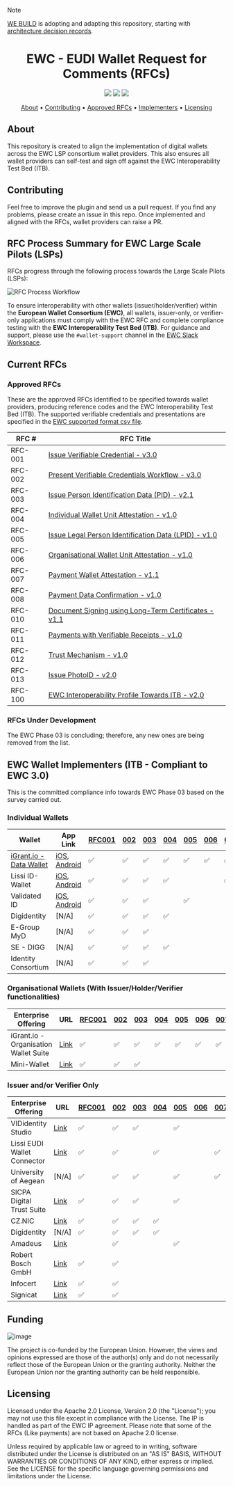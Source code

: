 > [!NOTE]
> [WE BUILD](https://www.webuildconsortium.eu/) is adopting and adapting this repository, starting with [architecture decision records](adr/README.md).

<h1 align="center">
    EWC - EUDI Wallet Request for Comments (RFCs)
</h1>

<p align="center">
    <a href="/../../commits/" title="Last Commit"><img src="https://img.shields.io/github/last-commit/EWC-consortium/eudi-wallet-rfcs?style=flat"></a>
    <a href="/../../issues" title="Open Issues"><img src="https://img.shields.io/github/issues/EWC-consortium/eudi-wallet-rfcs?style=flat"></a>
    <a href="./LICENSE" title="License"><img src="https://img.shields.io/badge/License-Apache%202.0-yellowgreen?style=flat"></a>
</p>

<p align="center">
  <a href="#about">About</a> •
  <a href="#contributing">Contributing</a> •
  <a href="#approved-rfcs">Approved RFCs</a> •
  <a href="#ewc-wallet-implementers-itb---compliant-to-ewc-21">Implementers</a> •
  <a href="#licensing">Licensing</a>
</p>

## About

This repository is created to align the implementation of digital wallets across the EWC LSP consortium wallet providers. This also ensures all wallet providers can self-test and sign off against the EWC Interoperability Test Bed (ITB).

## Contributing

Feel free to improve the plugin and send us a pull request. If you find any problems, please create an issue in this repo. Once implemented and aligned with the RFCs, wallet providers can raise a PR.

## RFC Process Summary for EWC Large Scale Pilots (LSPs)

RFCs progress through the following process towards the Large Scale Pilots (LSPs):

![RFC Process Workflow](https://github.com/user-attachments/assets/5fc6cf87-9364-47bc-8666-8817b07779df)

To ensure interoperability with other wallets (issuer/holder/verifier) within the **European Wallet Consortium (EWC)**, all wallets, issuer-only, or verifier-only applications must comply with the EWC RFC and complete compliance testing with the **EWC Interoperability Test Bed (ITB)**. For guidance and support, please use the `#wallet-support` channel in the [EWC Slack Workspace](https://eudigitaliden-gax7504.slack.com/archives/C063LNT4L4R).

## Current RFCs

### Approved RFCs

These are the approved RFCs identified to be specified towards wallet providers, producing reference codes and the EWC Interoperability Test Bed (ITB). The supported verifiable credentials and presentations are specified in the [EWC supported format csv file](https://github.com/EWC-consortium/eudi-wallet-rfcs/blob/main/ewc-supported-formats.csv).

| **RFC #** | **RFC Title**                                                                                                                                                      |
| --------- | ------------------------------------------------------------------------------------------------------------------------------------------------------------------ |
| RFC-001   | [Issue Verifiable Credential - v3.0](ewc-rfc001-issue-verifiable-credential.md)                                                                                    |
| RFC-002   | [Present Verifiable Credentials Workflow - v3.0](ewc-rfc002-present-verifiable-credentials.md)                                                                     |
| RFC-003   | [Issue Person Identification Data (PID) - v2.1](ewc-rfc003-issue-person-identification-data.md)                                                                    |
| RFC-004   | [Individual Wallet Unit Attestation - v1.0](ewc-rfc004-individual-wallet-attestation.md)                                                                           |
| RFC-005   | [Issue Legal Person Identification Data (LPID) - v1.0](ewc-rfc005-issue-legal-person-identification-data.md)                                                       |
| RFC-006   | [Organisational Wallet Unit Attestation - v1.0](/ewc-rfc006-organisational-wallet-unit-attestation.md)                                                             |
| RFC-007   | [Payment Wallet Attestation - v1.1](payment-rfcs/ewc-rfc007-payment-wallet-attestation.md)                                                                         |
| RFC-008   | [Payment Data Confirmation - v1.0](payment-rfcs/ewc-rfc008-payment-data-confirmation.md)                                                                           |
| RFC-010   | [Document Signing using Long-Term Certificates - v1.1](ewc-rfc010-long-term-certifice-qes-creation.md)                                                             |
| RFC-011   | [Payments with Verifiable Receipts - v1.0](ewc-rfc011-payments-with-verifiable-receipts.md)                                                                        |
| RFC-012   | [Trust Mechanism - v1.0](ewc-rfc012-trust-mechanism.md)                                                                                                            |
| RFC-013   | [Issue PhotoID - v2.0](ewc-rfc013-issue-photoid.md)                                                                                                                |
| RFC-100   | [EWC Interoperability Profile Towards ITB - v2.0](https://github.com/EWC-consortium/eudi-wallet-rfcs/blob/main/ewc-rfc100-interoperability-profile-towards-itb.md) |

### RFCs Under Development

The EWC Phase 03 is concluding; therefore, any new ones are being removed from the list.

## EWC Wallet Implementers (ITB - Compliant to EWC 3.0)

This is the committed compliance info towards EWC Phase 03 based on the survey carried out.

### Individual Wallets

| Wallet                                                                           | App Link                                                                                                                                             | [RFC001](ewc-rfc001-issue-verifiable-credential.md) | [002](ewc-rfc002-present-verifiable-credentials.md) | [003](ewc-rfc003-issue-person-identification-data.md) | [004](ewc-rfc004-individual-wallet-attestation.md) | [005](ewc-rfc005-issue-legal-person-identification-data.md) | [006](ewc-rfc006-organisational-wallet-unit-attestation.md) | [007](payment-rfcs/ewc-rfc007-payment-wallet-attestation.md) | [008](payment-rfcs/ewc-rfc008-payment-data-confirmation.md) | [010](ewc-rfc010-long-term-certifice-qes-creation.md) | [011](ewc-rfc011-payments-with-verifiable-receipts.md) | [012](ewc-rfc012-trust-mechanism.md) | [013](ewc-rfc013-issue-photoid.md) | [100](ewc-rfc100-interoperability-profile-towards-itb-v1.0.md) |
| -------------------------------------------------------------------------------- | ---------------------------------------------------------------------------------------------------------------------------------------------------- | --------------------------------------------------- | --------------------------------------------------- | ----------------------------------------------------- | -------------------------------------------------- | ----------------------------------------------------------- | ----------------------------------------------------------- | ------------------------------------------------------------ | ----------------------------------------------------------- | ----------------------------------------------------- | ------------------------------------------------------ | ------------------------------------ | ---------------------------------- | -------------------------------------------------------------- |
| [iGrant.io - Data Wallet](https://www.igrant.io/datawallet-for-eudi-wallet.html) | [iOS](https://apple.co/2Mz9nJp), [Android](https://play.google.com/store/apps/details?id=io.igrant.mobileagent)                                      | ✅                                                   | ✅                                                   | ✅                                                     | ✅                                                  | ✅                                                           | ✅                                                           | ✅                                                            | ✅                                                           | ✅                                                     | ✅                                                      | ✅                                    | ✅                                  | ✅                                                              |
| Lissi ID-Wallet                                                                  | [iOS](https://apps.apple.com/de/app/lissi-id-wallet/id6475958390), [Android](https://play.google.com/store/apps/details?id=io.lissi.mobile.android)  | ✅                                                   | ✅                                                   | ✅                                                     | ✅                                                  |                                                             |                                                             | ✅                                                            | ✅                                                           | ✅                                                     |                                                        | ✅                                    | ✅                                  | ✅                                                              |
| Validated ID                                                                     | [iOS](https://apps.apple.com/us/app/id-wallet-lsp/id6504026408), [Android](https://play.google.com/store/apps/details?id=com.vididentity.wallet.lsp) | ✅                                                   | ✅                                                   | ✅                                                     |                                                    | ✅                                                           |                                                             |                                                              |                                                             | ✅                                                     |                                                        | ✅                                    |                                    | ✅                                                              |
| Digidentity                                                                      | [N/A]                                                                                                                                                | ✅                                                   | ✅                                                   | ✅                                                     | ✅                                                  |                                                             |                                                             |                                                              |                                                             | ✅                                                     |                                                        | ✅                                    | ✅                                  | ✅                                                              |
| E-Group MyD                                                                      | [N/A]                                                                                                                                                | ✅                                                   | ✅                                                   | ✅                                                     |                                                    |                                                             |                                                             |                                                              |                                                             | ✅                                                     |                                                        |                                      |                                    | ✅                                                              |
| SE - DIGG                                                                        | [N/A]                                                                                                                                                | ✅                                                   | ✅                                                   | ✅                                                     | ✅                                                  |                                                             |                                                             |                                                              |                                                             |                                                       |                                                        |                                      |                                    | ✅                                                              |
| Identity Consortium                                                              | [N/A]                                                                                                                                                | ✅                                                   | ✅                                                   | ✅                                                     |                                                    |                                                             |                                                             |                                                              |                                                             | ✅                                                     |                                                        |                                      |                                    |                                                                |

### Organisational Wallets (With Issuer/Holder/Verifier functionalities)

| Enterprise Offering                   | URL                                                                   | [RFC001](ewc-rfc001-issue-verifiable-credential.md) | [002](ewc-rfc002-present-verifiable-credentials.md) | [003](ewc-rfc003-issue-person-identification-data.md) | [004](ewc-rfc004-individual-wallet-attestation.md) | [005](ewc-rfc005-issue-legal-person-identification-data.md) | [006](ewc-rfc006-organisational-wallet-unit-attestation.md) | [007](payment-rfcs/ewc-rfc007-payment-wallet-attestation.md) | [008](payment-rfcs/ewc-rfc008-payment-data-confirmation.md) | [010](ewc-rfc010-long-term-certifice-qes-creation.md) | [011](ewc-rfc011-payments-with-verifiable-receipts.md) | [012](ewc-rfc012-trust-mechanism.md) | [013](ewc-rfc013-issue-photoid.md) | [100](ewc-rfc100-interoperability-profile-towards-itb-v1.0.md) |
| ------------------------------------- | --------------------------------------------------------------------- | --------------------------------------------------- | --------------------------------------------------- | ----------------------------------------------------- | -------------------------------------------------- | ----------------------------------------------------------- | ----------------------------------------------------------- | ------------------------------------------------------------ | ----------------------------------------------------------- | ----------------------------------------------------- | ------------------------------------------------------ | ------------------------------------ | ---------------------------------- | -------------------------------------------------------------- |
| iGrant.io - Organisation Wallet Suite | [Link](https://www.igrant.io/organisationwallet-for-eudi-wallet.html) | ✅                                                   | ✅                                                   | ✅                                                     | ✅                                                  | ✅                                                           | ✅                                                           | ✅                                                            | ✅                                                           | ✅                                                     | ✅                                                      | ✅                                    | ✅                                  | ✅                                                              |
| Mini-Wallet                           | [Link](https://test.minisuomi.fi/swagger/)                            | ✅                                                   | ✅                                                   | ✅                                                     |                                                    |                                                             |                                                             |                                                              |                                                             |                                                       |                                                        |                                      |                                    |                                                                |

### Issuer and/or Verifier Only

| Enterprise Offering         | URL                                                                                     | [RFC001](ewc-rfc001-issue-verifiable-credential.md) | [002](ewc-rfc002-present-verifiable-credentials.md) | [003](ewc-rfc003-issue-person-identification-data.md) | [004](ewc-rfc004-individual-wallet-attestation.md) | [005](ewc-rfc005-issue-legal-person-identification-data.md) | [006](ewc-rfc006-organisational-wallet-unit-attestation.md) | [007](payment-rfcs/ewc-rfc007-payment-wallet-attestation.md) | [008](payment-rfcs/ewc-rfc008-payment-data-confirmation.md) | [010](ewc-rfc010-long-term-certifice-qes-creation.md) | [011](ewc-rfc011-payments-with-verifiable-receipts.md) | [012](ewc-rfc012-trust-mechanism.md) | [013](ewc-rfc013-issue-photoid.md) | [100](ewc-rfc100-interoperability-profile-towards-itb-v1.0.md) |
| --------------------------- | --------------------------------------------------------------------------------------- | --------------------------------------------------- | --------------------------------------------------- | ----------------------------------------------------- | -------------------------------------------------- | ----------------------------------------------------------- | ----------------------------------------------------------- | ------------------------------------------------------------ | ----------------------------------------------------------- | ----------------------------------------------------- | ------------------------------------------------------ | ------------------------------------ | ---------------------------------- | -------------------------------------------------------------- |
| VIDidentity Studio          | [Link](https://studio.vididentity.net/login)                                            | ✅                                                   | ✅                                                   | ✅                                                     |                                                    | ✅                                                           |                                                             |                                                              |                                                             | ✅                                                     |                                                        |                                      |                                    | ✅                                                              |
| Lissi EUDI Wallet Connector | [Link](https://www.lissi.id/)                                                           | ✅                                                   | ✅                                                   |                                                       | ✅                                                  |                                                             |                                                             | ✅                                                            | ✅                                                           |                                                       |                                                        | ✅                                    |                                    | ✅                                                              |
| University of Aegean        | [N/A]                                                                                   | ✅                                                   | ✅                                                   | ✅                                                     |                                                    | ✅                                                           |                                                             | ✅                                                            | ✅                                                           |                                                       |                                                        | ✅                                    | ✅                                  | ✅                                                              |
| SICPA Digital Trust Suite   | [Link](https://docs.dip.sicpa.com/)                                                     | ✅                                                   | ✅                                                   | ✅                                                     |                                                    | ✅                                                           |                                                             |                                                              |                                                             |                                                       |                                                        |                                      | ✅                                  | ✅                                                              |
| CZ.NIC                      | [Link](https://eudiw.regtest.nic.cz/.well-known/openid-credential-issuer)               | ✅                                                   | ✅                                                   | ✅                                                     | ✅                                                  |                                                             |                                                             |                                                              |                                                             |                                                       |                                                        |                                      |                                    |                                                                |
| Digidentity                 | [N/A]                                                                                   | ✅                                                   | ✅                                                   | ✅                                                     | ✅                                                  |                                                             |                                                             |                                                              |                                                             | ✅                                                     |                                                        | ✅                                    | ✅                                  | ✅                                                              |
| Amadeus                     | [Link](https://amadeus.com/en)                                                          |                                                     | ✅                                                   |                                                       |                                                    | ✅                                                           |                                                             |                                                              |                                                             |                                                       |                                                        |                                      | ✅                                  |                                                                |
| Robert Bosch GmbH           | [Link](https://orgwallet.de)                                                            | ✅                                                   | ✅                                                   |                                                       |                                                    |                                                             |                                                             |                                                              |                                                             |                                                       |                                                        | ✅                                    |                                    | ✅                                                              |
| Infocert                    | [Link](https://infocert.digital/)                                                       | ✅                                                   | ✅                                                   |                                                       |                                                    |                                                             |                                                             |                                                              |                                                             | ✅                                                     |                                                        | ✅                                    |                                    | ✅                                                              |
| Signicat                    | [Link](https://api.signicat.dev/wallet-poc/issuer/.well-known/openid-credential-issuer) | ✅                                                   | ✅                                                   |                                                       |                                                    |                                                             |                                                             |                                                              |                                                             | ✅                                                     |                                                        | ✅                                    |                                    | ✅                                                              |


## Funding

![image](https://github.com/EWC-consortium/ewc-wiki/assets/455274/1ac9b4e3-06b9-4c3c-a2af-ec5fbf584517)

The project is co-funded by the European Union. However, the views and opinions expressed are those of the author(s) only and do not necessarily reflect those of the European Union or the granting authority. Neither the European Union nor the granting authority can be held responsible.

## Licensing

Licensed under the Apache 2.0 License, Version 2.0 (the "License"); you may not use this file except in compliance with the License. The IP is handled as part of the EWC IP agreement. Please note that some of the RFCs (Like payments) are not based on Apache 2.0 license.

Unless required by applicable law or agreed to in writing, software distributed under the License is distributed on an "AS IS" BASIS, WITHOUT WARRANTIES OR CONDITIONS OF ANY KIND, either express or implied. See the LICENSE for the specific language governing permissions and limitations under the License.
